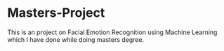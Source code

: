 # Masters-Project
This is an project on Facial Emotion Recognition using Machine Learning which I have done while doing masters degree.
